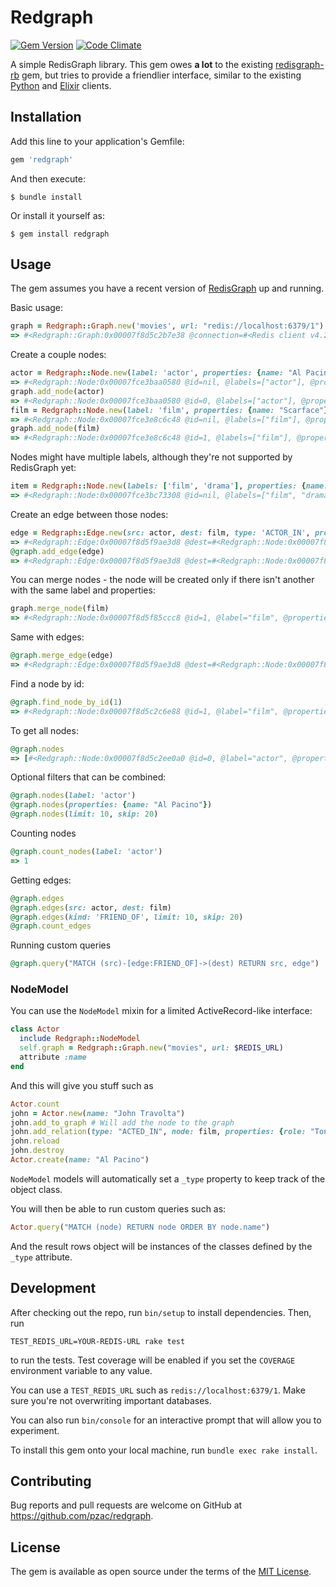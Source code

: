 # Redgraph

[![Gem Version](https://badge.fury.io/rb/redgraph.svg)](https://badge.fury.io/rb/redgraph)
[![Code Climate](https://codeclimate.com/github/pzac/redgraph.svg)](https://codeclimate.com/github/pzac/redgraph)

A simple RedisGraph library. This gem owes **a lot** to the existing [redisgraph-rb](https://github.com/RedisGraph/redisgraph-rb) gem, but tries to provide a friendlier interface, similar to the existing [Python](https://github.com/RedisGraph/redisgraph-py) and [Elixir](https://github.com/crflynn/redisgraph-ex) clients.

## Installation

Add this line to your application's Gemfile:

```ruby
gem 'redgraph'
```

And then execute:

    $ bundle install

Or install it yourself as:

    $ gem install redgraph

## Usage

The gem assumes you have a recent version of [RedisGraph](https://oss.redislabs.com/redisgraph/) up and running.

Basic usage:

```ruby
graph = Redgraph::Graph.new('movies', url: "redis://localhost:6379/1")
=> #<Redgraph::Graph:0x00007f8d5c2b7e38 @connection=#<Redis client v4.2.5 for redis://localhost:6379/1>, @graph_name="movies", @module_version=999999>
```

Create a couple nodes:

```ruby
actor = Redgraph::Node.new(label: 'actor', properties: {name: "Al Pacino"})
=> #<Redgraph::Node:0x00007fce3baa0580 @id=nil, @labels=["actor"], @properties={"name"=>"Al Pacino"}>
graph.add_node(actor)
=> #<Redgraph::Node:0x00007fce3baa0580 @id=0, @labels=["actor"], @properties={"name"=>"Al Pacino"}>
film = Redgraph::Node.new(label: 'film', properties: {name: "Scarface"})
=> #<Redgraph::Node:0x00007fce3e8c6c48 @id=nil, @labels=["film"], @properties={"name"=>"Scarface"}>
graph.add_node(film)
=> #<Redgraph::Node:0x00007fce3e8c6c48 @id=1, @labels=["film"], @properties={"name"=>"Scarface"}>
```

Nodes might have multiple labels, although they're not supported by RedisGraph yet:

```ruby
item = Redgraph::Node.new(labels: ['film', 'drama'], properties: {name: "Casino"})
=> #<Redgraph::Node:0x00007fce3bc73308 @id=nil, @labels=["film", "drama"], @properties={"name"=>"Casino"}>
```

Create an edge between those nodes:

```ruby
edge = Redgraph::Edge.new(src: actor, dest: film, type: 'ACTOR_IN', properties: {role: "Tony Montana"})
=> #<Redgraph::Edge:0x00007f8d5f9ae3d8 @dest=#<Redgraph::Node:0x00007f8d5f85ccc8 @id=1, @label="film", @properties={:name=>"Scarface"}>, @dest_id=1, @properties={:role=>"Tony Montana"}, @src=#<Redgraph::Node:0x00007f8d5f95cf88 @id=0, @label="actor", @properties={:name=>"Al Pacino"}>, @src_id=0, @type="ACTOR_IN">
@graph.add_edge(edge)
=> #<Redgraph::Edge:0x00007f8d5f9ae3d8 @dest=#<Redgraph::Node:0x00007f8d5f85ccc8 @id=1, @label="film", @properties={:name=>"Scarface"}>, @dest_id=1, @id=0, @properties={:role=>"Tony Montana"}, @src=#<Redgraph::Node:0x00007f8d5f95cf88 @id=0, @label="actor", @properties={:name=>"Al Pacino"}>, @src_id=0, @type="ACTOR_IN">
```

You can merge nodes - the node will be created only if there isn't another with the same label and properties:

```ruby
graph.merge_node(film)
=> #<Redgraph::Node:0x00007f8d5f85ccc8 @id=1, @label="film", @properties={:name=>"Scarface"}>
```

Same with edges:

```ruby
@graph.merge_edge(edge)
=> #<Redgraph::Edge:0x00007f8d5f9ae3d8 @dest=#<Redgraph::Node:0x00007f8d5f85ccc8 @id=1, @label="film", @properties={:name=>"Scarface"}>, @dest_id=1, @id=0, @properties={:role=>"Tony Montana"}, @src=#<Redgraph::Node:0x00007f8d5f95cf88 @id=0, @label="actor", @properties={:name=>"Al Pacino"}>, @src_id=0, @type="ACTOR_IN">
```

Find a node by id:

```ruby
@graph.find_node_by_id(1)
=> #<Redgraph::Node:0x00007f8d5c2c6e88 @id=1, @label="film", @properties={"name"=>"Scarface"}>
```

To get all nodes:

```ruby
@graph.nodes
=> [#<Redgraph::Node:0x00007f8d5c2ee0a0 @id=0, @label="actor", @properties={"name"=>"Al Pacino"}>, #<Redgraph::Node:0x00007f8d5c2edfd8 @id=1, @label="film", @properties={"name"=>"Scarface"}>]
```

Optional filters that can be combined:

```ruby
@graph.nodes(label: 'actor')
@graph.nodes(properties: {name: "Al Pacino"})
@graph.nodes(limit: 10, skip: 20)
```

Counting nodes

```ruby
@graph.count_nodes(label: 'actor')
=> 1
```

Getting edges:

```ruby
@graph.edges
@graph.edges(src: actor, dest: film)
@graph.edges(kind: 'FRIEND_OF', limit: 10, skip: 20)
@graph.count_edges
```

Running custom queries

```ruby
@graph.query("MATCH (src)-[edge:FRIEND_OF]->(dest) RETURN src, edge")
```

### NodeModel

You can use the `NodeModel` mixin for a limited ActiveRecord-like interface:

```ruby
class Actor
  include Redgraph::NodeModel
  self.graph = Redgraph::Graph.new("movies", url: $REDIS_URL)
  attribute :name
end
```

And this will give you stuff such as

```ruby
Actor.count
john = Actor.new(name: "John Travolta")
john.add_to_graph # Will add the node to the graph
john.add_relation(type: "ACTED_IN", node: film, properties: {role: "Tony Manero"})
john.reload
john.destroy
Actor.create(name: "Al Pacino")
```

`NodeModel` models will automatically set a `_type` property to keep track of the object class.

You will then be able to run custom queries such as:

```ruby
Actor.query("MATCH (node) RETURN node ORDER BY node.name")
```
And the result rows object will be instances of the classes defined by the `_type` attribute.

## Development

After checking out the repo, run `bin/setup` to install dependencies. Then, run 

    TEST_REDIS_URL=YOUR-REDIS-URL rake test

to run the tests. Test coverage will be enabled if you set the `COVERAGE` environment variable to any value.

You can use a `TEST_REDIS_URL` such as `redis://localhost:6379/1`. Make sure you're not overwriting important databases.

You can also run `bin/console` for an interactive prompt that will allow you to experiment.

To install this gem onto your local machine, run `bundle exec rake install`.

## Contributing

Bug reports and pull requests are welcome on GitHub at https://github.com/pzac/redgraph.

## License

The gem is available as open source under the terms of the [MIT License](https://opensource.org/licenses/MIT).
